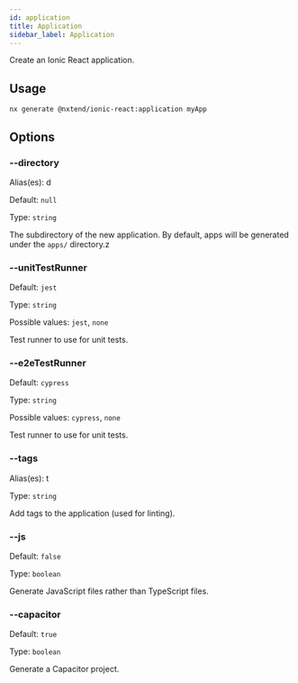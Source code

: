 ```yaml
---
id: application
title: Application
sidebar_label: Application
---
```


Create an Ionic React application.

## Usage

```
nx generate @nxtend/ionic-react:application myApp
```

## Options

### --directory

Alias(es): d

Default: `null`

Type: `string`

The subdirectory of the new application. By default, apps will be generated under the `apps/` directory.z

### --unitTestRunner

Default: `jest`

Type: `string`

Possible values: `jest`, `none`

Test runner to use for unit tests.

### --e2eTestRunner

Default: `cypress`

Type: `string`

Possible values: `cypress`, `none`

Test runner to use for unit tests.

### --tags

Alias(es): t

Type: `string`

Add tags to the application (used for linting).

### --js

Default: `false`

Type: `boolean`

Generate JavaScript files rather than TypeScript files.

### --capacitor

Default: `true`

Type: `boolean`

Generate a Capacitor project.
